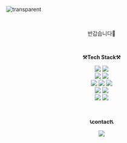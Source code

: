 ![transparent](https://capsule-render.vercel.app/api?type=transparent&fontColor=703ee5&text=Sunhee's%20GitHub&height=150&fontSize=60&fontAlign=50)

<br>


<p align="center">
반갑습니다👐<br>
</p>

<br>

<p align="center">
    <Strong>⚒️Tech Stack⚒️</Strong><br>
</p>

<p align="center" display="inline-block">
    <img src="https://img.shields.io/badge/java-007396?style=flat-square&logo=java&logoColor=white">
    <img src="https://img.shields.io/badge/JSP-007396?style=flat-square&logo=jsp&logoColor=white">
    <br>
    <img src="https://img.shields.io/badge/Spring-6DB33F?style=flat-square&logo=Spring&logoColor=white">
    <img src="https://img.shields.io/badge/jQuery-0769AD?style=flat-square&logo=jquery&logoColor=white">
    <br>
    <img src="https://img.shields.io/badge/JavaScript-F7DF1E?style=flat-square&logo=javascript&logoColor=black">
    <img src="https://img.shields.io/badge/CSS3-1572B6?style=flat-square&logo=css3&logoColor=white">
    <img src="https://img.shields.io/badge/HTML5-E34F26?style=flat-square&logo=html5&logoColor=white">
    <br>    
    <img src="https://img.shields.io/badge/eclipseide-525C86?style=flat-square&logo=eclipseide&logoColor=white"> 
    <img src="https://img.shields.io/badge/visualstudiocode-007ACC?style=flat-square&logo=visualstudiocode&logoColor=white"> 
    <br>
    <img src="https://img.shields.io/badge/Oracle-F80000?style=flat-square&logo=oracle&logoColor=white">
    <img src="https://img.shields.io/badge/MySql-4479A1?style=flat-square&logo=mysql&logoColor=white">
</p>


<br>
<p align="center">
    <Strong>📞contact📞</Strong><br>
</p>
<p align="center" display="inline-block">
    <a href="mailto:sunheedream@gmail.com"><img src="https://img.shields.io/badge/sunheedream@gmail.com-EA4335?style=flat-square&logo=gmail&logoColor=white"/></a>
    <p align="center"></p>
</p>

